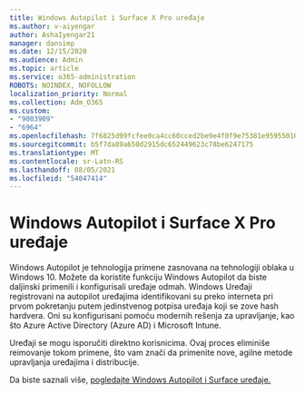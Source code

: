 ```yaml
---
title: Windows Autopilot i Surface X Pro uređaje
ms.author: v-aiyengar
author: AshaIyengar21
manager: dansimp
ms.date: 12/15/2020
ms.audience: Admin
ms.topic: article
ms.service: o365-administration
ROBOTS: NOINDEX, NOFOLLOW
localization_priority: Normal
ms.collection: Adm_O365
ms.custom:
- "9003909"
- "6964"
ms.openlocfilehash: 7f6825d99fcfee0ca4cc60cced2be9e4f0f9e75381e9595501072eb7dfad1698
ms.sourcegitcommit: b5f7da89a650d2915dc652449623c78be6247175
ms.translationtype: MT
ms.contentlocale: sr-Latn-RS
ms.lasthandoff: 08/05/2021
ms.locfileid: "54047414"
---
```

# <a name="windows-autopilot-and-surface-x-pro-devices"></a>Windows Autopilot i Surface X Pro uređaje

Windows Autopilot je tehnologija primene zasnovana na tehnologiji oblaka u Windows 10. Možete da koristite funkciju Windows Autopilot da biste daljinski primenili i konfigurisali uređaje odmah. Windows Uređaji registrovani na autopilot uređajima identifikovani su preko interneta pri prvom pokretanju putem jedinstvenog potpisa uređaja koji se zove hash hardvera. Oni su konfigurisani pomoću modernih rešenja za upravljanje, kao što Azure Active Directory (Azure AD) i Microsoft Intune.

Uređaji se mogu isporučiti direktno korisnicima. Ovaj proces eliminiše reimovanje tokom primene, što vam znači da primenite nove, agilne metode upravljanja uređajima i distribucije.

Da biste saznali više, [pogledajte Windows Autopilot i Surface uređaje.](https://go.microsoft.com/fwlink/?linkid=2135712)
